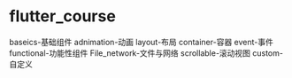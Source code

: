 # flutter_course
baseics-基础组件
adnimation-动画
layout-布局
container-容器
event-事件
functional-功能性组件
File_network-文件与网络
scrollable-滚动视图
custom-自定义
